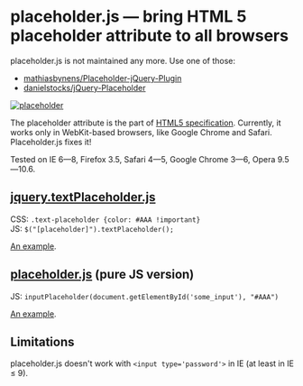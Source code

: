 placeholder.js — bring HTML 5 placeholder attribute to all browsers
===================================================================

placeholder.js is not maintained any more. Use one of those:

  * [mathiasbynens/Placeholder-jQuery-Plugin](https://github.com/mathiasbynens/Placeholder-jQuery-Plugin)
  * [danielstocks/jQuery-Placeholder](https://github.com/danielstocks/jQuery-Placeholder)

[![placeholder](http://nv.github.com/placeholder.js/example.png)](http://nv.github.com/placeholder.js/)

The placeholder attribute is the part of [HTML5 specification](http://www.whatwg.org/specs/web-apps/current-work/multipage/common-input-element-attributes.html#attr-input-placeholder).
Currently, it works only in WebKit-based browsers, like Google Chrome and Safari.
Placeholder.js fixes it!

Tested on IE 6—8, Firefox 3.5, Safari 4—5, Google Chrome 3—6, Opera 9.5—10.6.

## [jquery.textPlaceholder.js](http://nv.github.com/placeholder.js/jquery.textPlaceholder.js)

CSS: `.text-placeholder {color: #AAA !important}`  
JS: `$("[placeholder]").textPlaceholder();`

[An example](http://nv.github.com/placeholder.js/tests/jquery/textarea.html).


## [placeholder.js](http://nv.github.com/placeholder.js/placeholder.js) (pure JS version)

JS: `inputPlaceholder(document.getElementById('some_input'), "#AAA")`

[An example](http://nv.github.com/placeholder.js/tests/textarea.html).


## Limitations

placeholder.js doesn't work with `<input type='password'>` in IE (at least in IE ≤ 9).